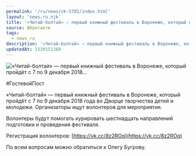```yaml
---
permalink: '/ru/news/vk-5782/index.html'
layout: 'news.ru.njk'
title: '«Читай-болтай» — первый книжный фестиваль в Воронеже, который пройдёт с 7 по 9 декабря 2018'
source: ВКонтакте
tags:
  - news_ru
description: '«Читай-болтай» — первый книжный фестиваль в Воронеже, который пройдёт с 7 по 9 декабря 2018…'
updatedAt: 1539151260
---
```

![«Читай-болтай» — первый книжный фестиваль в Воронеже, который пройдёт с 7 по 9 декабря 2018…](https://sun9-54.userapi.com/impf/c846418/v846418222/103d23/J2d2p5ClEJ8.jpg?size=1280x831&quality=96&proxy=1&sign=ec2200603c4f9c3524584e0e2d6f21bf&c_uniq_tag=f0V6nsJCX6ov3GxiwZ8j40zA1c2Wg5aOofkIQhF7gUs&type=album)

#ГостевойПост

«Читай-болтай» — первый книжный фестиваль в Воронеже, который пройдёт с 7 по 9 декабря 2018 года во Дворце творчества детей и молодежи. Организаторы ищут волонтеров для мероприятия.

Волонтеры будут помогать курировать шестнадцать направлений подготовки и проведения фестиваля.

Регистрация волонтеров: [https://vk.cc/8z2ROq](https://vk.cc/8z2ROq)

По всем вопросам можно обратиться к Олегу Бугрову.
